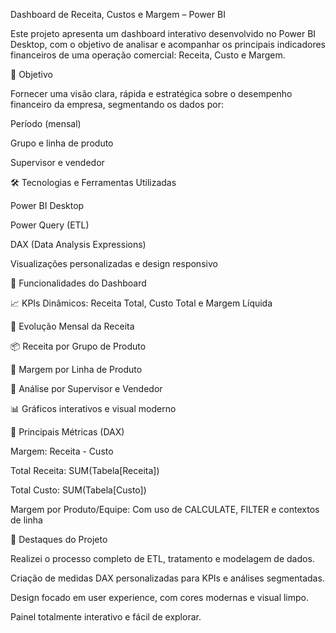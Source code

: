 Dashboard de Receita, Custos e Margem – Power BI

Este projeto apresenta um dashboard interativo desenvolvido no Power BI Desktop, com o objetivo de analisar e acompanhar os principais indicadores financeiros de uma operação comercial: Receita, Custo e Margem.

🚀 Objetivo

Fornecer uma visão clara, rápida e estratégica sobre o desempenho financeiro da empresa, segmentando os dados por:

Período (mensal)

Grupo e linha de produto

Supervisor e vendedor

🛠️ Tecnologias e Ferramentas Utilizadas

Power BI Desktop

Power Query (ETL)

DAX (Data Analysis Expressions)

Visualizações personalizadas e design responsivo

🔎 Funcionalidades do Dashboard

📈 KPIs Dinâmicos: Receita Total, Custo Total e Margem Líquida

📅 Evolução Mensal da Receita

📦 Receita por Grupo de Produto

🧾 Margem por Linha de Produto

🎯 Análise por Supervisor e Vendedor

📊 Gráficos interativos e visual moderno

🧠 Principais Métricas (DAX)

Margem: Receita - Custo

Total Receita: SUM(Tabela[Receita])

Total Custo: SUM(Tabela[Custo])

Margem por Produto/Equipe: Com uso de CALCULATE, FILTER e contextos de linha

📌 Destaques do Projeto

Realizei o processo completo de ETL, tratamento e modelagem de dados.

Criação de medidas DAX personalizadas para KPIs e análises segmentadas.

Design focado em user experience, com cores modernas e visual limpo.

Painel totalmente interativo e fácil de explorar.
